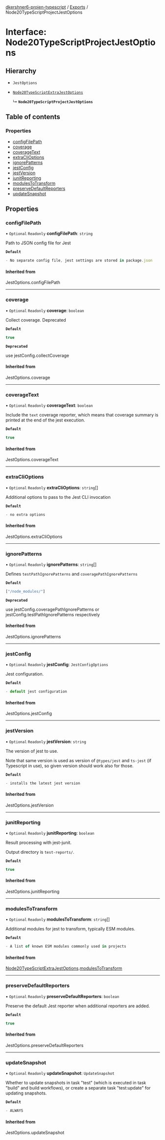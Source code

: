 [dkershner6-projen-typescript](../README.md) / [Exports](../modules.md) / Node20TypeScriptProjectJestOptions

# Interface: Node20TypeScriptProjectJestOptions

## Hierarchy

- `JestOptions`

- [`Node20TypeScriptExtraJestOptions`](Node20TypeScriptExtraJestOptions.md)

  ↳ **`Node20TypeScriptProjectJestOptions`**

## Table of contents

### Properties

- [configFilePath](Node20TypeScriptProjectJestOptions.md#configfilepath)
- [coverage](Node20TypeScriptProjectJestOptions.md#coverage)
- [coverageText](Node20TypeScriptProjectJestOptions.md#coveragetext)
- [extraCliOptions](Node20TypeScriptProjectJestOptions.md#extraclioptions)
- [ignorePatterns](Node20TypeScriptProjectJestOptions.md#ignorepatterns)
- [jestConfig](Node20TypeScriptProjectJestOptions.md#jestconfig)
- [jestVersion](Node20TypeScriptProjectJestOptions.md#jestversion)
- [junitReporting](Node20TypeScriptProjectJestOptions.md#junitreporting)
- [modulesToTransform](Node20TypeScriptProjectJestOptions.md#modulestotransform)
- [preserveDefaultReporters](Node20TypeScriptProjectJestOptions.md#preservedefaultreporters)
- [updateSnapshot](Node20TypeScriptProjectJestOptions.md#updatesnapshot)

## Properties

### configFilePath

• `Optional` `Readonly` **configFilePath**: `string`

Path to JSON config file for Jest

**`Default`**

```ts
- No separate config file, jest settings are stored in package.json
```

#### Inherited from

JestOptions.configFilePath

___

### coverage

• `Optional` `Readonly` **coverage**: `boolean`

Collect coverage. Deprecated

**`Default`**

```ts
true
```

**`Deprecated`**

use jestConfig.collectCoverage

#### Inherited from

JestOptions.coverage

___

### coverageText

• `Optional` `Readonly` **coverageText**: `boolean`

Include the `text` coverage reporter, which means that coverage summary is printed
at the end of the jest execution.

**`Default`**

```ts
true
```

#### Inherited from

JestOptions.coverageText

___

### extraCliOptions

• `Optional` `Readonly` **extraCliOptions**: `string`[]

Additional options to pass to the Jest CLI invocation

**`Default`**

```ts
- no extra options
```

#### Inherited from

JestOptions.extraCliOptions

___

### ignorePatterns

• `Optional` `Readonly` **ignorePatterns**: `string`[]

Defines `testPathIgnorePatterns` and `coveragePathIgnorePatterns`

**`Default`**

```ts
["/node_modules/"]
```

**`Deprecated`**

use jestConfig.coveragePathIgnorePatterns or jestConfig.testPathIgnorePatterns respectively

#### Inherited from

JestOptions.ignorePatterns

___

### jestConfig

• `Optional` `Readonly` **jestConfig**: `JestConfigOptions`

Jest configuration.

**`Default`**

```ts
- default jest configuration
```

#### Inherited from

JestOptions.jestConfig

___

### jestVersion

• `Optional` `Readonly` **jestVersion**: `string`

The version of jest to use.

Note that same version is used as version of `@types/jest` and `ts-jest` (if Typescript in use), so given version should work also for those.

**`Default`**

```ts
- installs the latest jest version
```

#### Inherited from

JestOptions.jestVersion

___

### junitReporting

• `Optional` `Readonly` **junitReporting**: `boolean`

Result processing with jest-junit.

Output directory is `test-reports/`.

**`Default`**

```ts
true
```

#### Inherited from

JestOptions.junitReporting

___

### modulesToTransform

• `Optional` `Readonly` **modulesToTransform**: `string`[]

Additional modules for jest to transform, typically ESM modules.

**`Default`**

```ts
- A list of known ESM modules commonly used in projects
```

#### Inherited from

[Node20TypeScriptExtraJestOptions](Node20TypeScriptExtraJestOptions.md).[modulesToTransform](Node20TypeScriptExtraJestOptions.md#modulestotransform)

___

### preserveDefaultReporters

• `Optional` `Readonly` **preserveDefaultReporters**: `boolean`

Preserve the default Jest reporter when additional reporters are added.

**`Default`**

```ts
true
```

#### Inherited from

JestOptions.preserveDefaultReporters

___

### updateSnapshot

• `Optional` `Readonly` **updateSnapshot**: `UpdateSnapshot`

Whether to update snapshots in task "test" (which is executed in task "build" and build workflows),
or create a separate task "test:update" for updating snapshots.

**`Default`**

```ts
- ALWAYS
```

#### Inherited from

JestOptions.updateSnapshot
